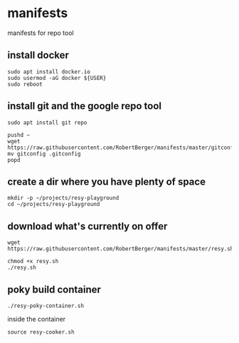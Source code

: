 # manifests
manifests for repo tool

## install docker
```
sudo apt install docker.io
sudo usermod -aG docker ${USER}
sudo reboot
```

## install git and the google repo tool
```
sudo apt install git repo

pushd ~
wget https://raw.githubusercontent.com/RobertBerger/manifests/master/gitconfig
mv gitconfig .gitconfig
popd
```

## create a dir where you have plenty of space
```
mkdir -p ~/projects/resy-playground
cd ~/projects/resy-playground
```

## download what's currently on offer
```
wget https://raw.githubusercontent.com/RobertBerger/manifests/master/resy.sh

chmod +x resy.sh 
./resy.sh 
```

## poky build container
```
./resy-poky-container.sh
```

inside the container

```
source resy-cooker.sh
```

